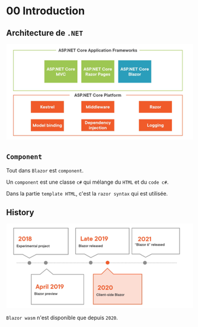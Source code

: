 # 00 Introduction



## Architecture de `.NET`

<img src="assets/architecture-asp-net-application.png" alt="architecture-asp-net-application" />



## `Component`

Tout dans `Blazor` est `component`.

Un `component` est une classe `c#` qui mélange du `HTML` et du `code c#`.

Dans la partie `template HTML`, c'est la `razor syntax` qui est utilisée.



## History

![history-of-blazor](assets/history-of-blazor.png)

`Blazor wasm` n'est disponible que depuis `2020`.